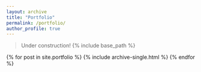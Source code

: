 ```yaml
---
layout: archive
title: "Portfolio"
permalink: /portfolio/
author_profile: true
---
```

> Under construction!
{% include base_path %}


{% for post in site.portfolio %}
  {% include archive-single.html %}
{% endfor %}
